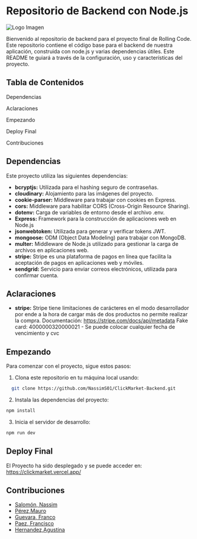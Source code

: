 # Repositorio de Backend con Node.js 

![Logo Imagen](https://github.com/NassimS01/Supermarket/blob/dev_mauro/frontend/src/assets/CLICK.png?raw=true)

Bienvenido al repositorio de backend para el proyecto final de Rolling Code.
Este repositorio contiene el código base para el backend de nuestra aplicación, construida con node.js y varias dependencias útiles.
Este README te guiará a través de la configuración, uso y características del proyecto.

## Tabla de Contenidos

Dependencias

Aclaraciones

Empezando

Deploy Final

Contribuciones

## Dependencias

Este proyecto utiliza las siguientes dependencias:

* **bcryptjs:** Utilizada para el hashing seguro de contraseñas.
* **cloudinary:** Alojamiento para las imágenes del proyecto.
* **cookie-parser:** Middleware para trabajar con cookies en Express.
* **cors:** Middleware para habilitar CORS (Cross-Origin Resource Sharing).
* **dotenv:** Carga de variables de entorno desde el archivo .env.
* **Express:** Framework para la construcción de aplicaciones web en Node.js
* **jsonwebtoken:** Utilizada para generar y verificar tokens JWT.
* **mongoose:** ODM (Object Data Modeling) para trabajar con MongoDB.
* **multer:** Middleware de Node.js utilizado para gestionar la carga de archivos en aplicaciones web.
* **stripe:** Stripe es una plataforma de pagos en línea que facilita la aceptación de pagos en aplicaciones web y móviles.
* **sendgrid:** Servicio para enviar correos electrónicos, utilizada para confirmar cuenta.

## Aclaraciones
* **stripe:** Stripe tiene limitaciones de carácteres en el modo desarrollador por ende a la hora de cargar más de dos productos no permite realizar la compra.
Documentación: https://stripe.com/docs/api/metadata
Fake card: 4000000320000021 - Se puede colocar cualquier fecha de vencimiento y cvc

## Empezando
Para comenzar con el proyecto, sigue estos pasos:
1. Clona este repositorio en tu máquina local usando:
```sh
  git clone https://github.com/NassimS01/ClickMarket-Backend.git
 ```
2. Instala las dependencias del proyecto:
```sh
npm install
```

3. Inicia el servidor de desarrollo:
```sh
npm run dev
```

## Deploy Final
El Proyecto ha sido desplegado y se puede acceder en: 
https://clickmarket.vercel.app/

## Contribuciones
- [Salomón, Nassim](https://github.com/NassimS01)
- [Pérez,Mauro](https://github.com/Maurops92)
- [Guevara, Franco](https://github.com/FrancoLadronDeGuevara)
- [Paez, Francisco](https://github.com/FranX-21) 
- [Hernandez,Agustina](https://github.com/agustinahernandez17)


